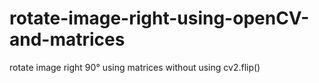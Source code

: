 # rotate-image-right-using-openCV-and-matrices
rotate image right 90° using matrices
without using cv2.flip() 
